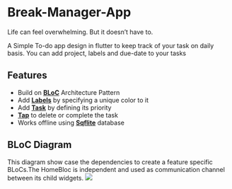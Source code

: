 # Break-Manager-App

Life can feel overwhelming. But it doesn’t have to.

A Simple To-do app design in flutter to keep track of your task on daily basis. You can add project, labels and due-date to your tasks

## Features

- Build on [**BLoC**](#bloc-diagram) Architecture Pattern
- Add [**Labels**](#labels) by specifying a unique color to it
- Add [**Task**](#task) by defining its priority
- [**Tap**](#tap-the-task) to delete or complete the task
- Works offline using [**Sqflite**](https://github.com/tekartik/sqflite "Flutter Database") database

## BLoC Diagram
This diagram show case the dependencies to create a feature specific BLoCs.The HomeBloc is independent and used as communication channel between its child widgets.
![](https://i.imgur.com/iCdcCUh.png)

